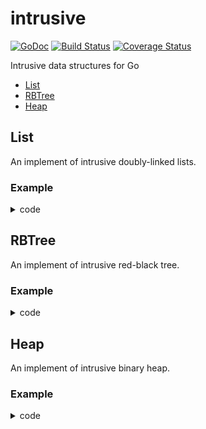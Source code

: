 # intrusive

[![GoDoc](https://godoc.org/github.com/roy2220/intrusive?status.svg)](https://godoc.org/github.com/roy2220/intrusive) [![Build Status](https://travis-ci.com/roy2220/intrusive.svg?branch=master)](https://travis-ci.com/roy2220/intrusive) [![Coverage Status](https://codecov.io/gh/roy2220/intrusive/branch/master/graph/badge.svg)](https://codecov.io/gh/roy2220/intrusive)

Intrusive data structures for Go

- [List](#list)
- [RBTree](#rbtree)
- [Heap](#heap)

## List

An implement of intrusive doubly-linked lists.

### Example

<details>
  <summary>code</summary>

```go
package main

import (
        "fmt"
        "unsafe"

        "github.com/roy2220/intrusive"
)

func main() {
        type Record struct {
                ListNode intrusive.ListNode
                Value    int
        }

        rs := []Record{
                {Value: 0},
                {Value: 1},
                {Value: 2},
                {Value: 3},
                {Value: 4},
                {Value: 5},
        }

        l := new(intrusive.List).Init()
        l.AppendNode(&rs[0].ListNode)
        l.AppendNode(&rs[1].ListNode)
        l.PrependNode(&rs[2].ListNode)
        l.PrependNode(&rs[3].ListNode)
        rs[4].ListNode.InsertBefore(l.Head())
        rs[5].ListNode.InsertAfter(&rs[1].ListNode)

        for it := l.Foreach(); !it.IsAtEnd(); it.Advance() {
                r := (*Record)(it.Node().GetContainer(unsafe.Offsetof(Record{}.ListNode)))
                fmt.Printf("%v,", r.Value)
        }
        fmt.Println("")

        l.Head().Remove()
        l.Tail().Remove()
        rs[2].ListNode.Remove()
        rs[0].ListNode.Remove()

        for it := l.ForeachReverse(); !it.IsAtEnd(); it.Advance() {
                r := (*Record)(it.Node().GetContainer(unsafe.Offsetof(Record{}.ListNode)))
                fmt.Printf("%v,", r.Value)
        }
        fmt.Println("")
        // Output:
        // 4,3,2,0,1,5,
        // 1,3,
}
```

</details>

## RBTree

An implement of intrusive red-black tree.

### Example

<details>
  <summary>code</summary>

```go
package main

import (
        "fmt"
        "unsafe"

        "github.com/roy2220/intrusive"
)

func main() {
        type Record struct {
                RBTreeNode intrusive.RBTreeNode
                Value      int
        }

        rs := []Record{
                {Value: 2},
                {Value: 5},
                {Value: 3},
                {Value: 1},
                {Value: 4},
                {Value: 0},
        }

        order := func(node1 *intrusive.RBTreeNode, node2 *intrusive.RBTreeNode) bool {
                r1 := (*Record)(node1.GetContainer(unsafe.Offsetof(Record{}.RBTreeNode)))
                r2 := (*Record)(node2.GetContainer(unsafe.Offsetof(Record{}.RBTreeNode)))
                return r1.Value < r2.Value
        }
        comparer := func(node *intrusive.RBTreeNode, value interface{}) int64 {
                r := (*Record)(node.GetContainer(unsafe.Offsetof(Record{}.RBTreeNode)))
                return int64(r.Value - value.(int))
        }
        rbt := new(intrusive.RBTree).Init(order, comparer)

        for i := range rs {
                r := &rs[i]
                rbt.InsertNode(&r.RBTreeNode)
        }

        for it := rbt.Foreach(); !it.IsAtEnd(); it.Advance() {
                r := (*Record)(it.Node().GetContainer(unsafe.Offsetof(Record{}.RBTreeNode)))
                fmt.Printf("%v,", r.Value)
        }
        fmt.Println("")

        for _, v := range []int{1, 4, 1, 99, 3} {
                rbtn, ok := rbt.FindNode(v)
                if ok {
                        rbt.RemoveNode(rbtn)
                }
        }

        for it := rbt.ForeachReverse(); !it.IsAtEnd(); it.Advance() {
                r := (*Record)(it.Node().GetContainer(unsafe.Offsetof(Record{}.RBTreeNode)))
                fmt.Printf("%v,", r.Value)
        }
        fmt.Println("")
        // Output:
        // 0,1,2,3,4,5,
        // 5,2,0,
}
```

</details>

## Heap

An implement of intrusive binary heap.

### Example

<details>
  <summary>code</summary>

```go
package main

import (
        "fmt"
        "unsafe"

        "github.com/roy2220/intrusive"
)

func main() {
        type Record struct {
                HeapNode intrusive.HeapNode
                Value    int
        }

        rs := []Record{
                {Value: 0},
                {Value: 1},
                {Value: 2},
                {Value: 3},
                {Value: 4},
                {Value: 5},
        }

        order := func(node1 *intrusive.HeapNode, node2 *intrusive.HeapNode) bool {
                r1 := (*Record)(node1.GetContainer(unsafe.Offsetof(Record{}.HeapNode)))
                r2 := (*Record)(node2.GetContainer(unsafe.Offsetof(Record{}.HeapNode)))
                return r1.Value < r2.Value
        }
        h := new(intrusive.Heap).Init(order, 0)

        for i := range rs {
                r := &rs[i]
                h.InsertNode(&r.HeapNode)
        }

        h.RemoveNode(&rs[4].HeapNode)
        h.RemoveNode(&rs[0].HeapNode)
        h.RemoveNode(&rs[2].HeapNode)

        for {
                ht, ok := h.GetTop()
                if !ok {
                        break
                }
                h.RemoveNode(ht)
                r := (*Record)(ht.GetContainer(unsafe.Offsetof(Record{}.HeapNode)))
                fmt.Printf("%v,", r.Value)
        }
        fmt.Println("")
        // Output:
        // 1,3,5,
}
```

</details>
